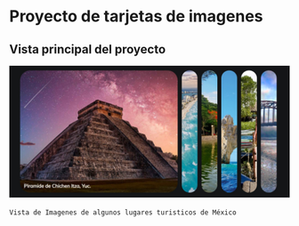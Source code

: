 # Proyecto de tarjetas de imagenes


## Vista principal del proyecto

![image](./assets/imagenes/Proyecto.jpg)

`Vista de Imagenes de algunos lugares turisticos de México`